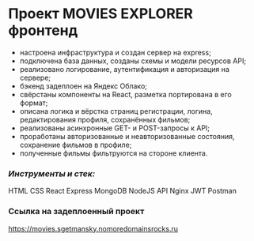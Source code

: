 # Проект MOVIES EXPLORER фронтенд

  - настроена инфраструктура и создан сервер на express;
  - подключена база данных, созданы схемы и модели ресурсов API;
  - реализовано логирование, аутентификация и авторизация на сервере;
  - бэкенд задеплоен на Яндекс Облако;
  - свёрстаны компоненты на React, разметка портирована в его формат;
  - описана логика и вёрстка страниц регистрации, логина, редактирования профиля, сохранённых фильмов;
  - реализованы асинхронные GET- и POST-запросы к API;
  - проработаны авторизованные и неавторизованные состояния, сохранение фильмов в профиле;
  - полученные фильмы фильтруются на стороне клиента.

### _Инструменты и стек:_ 
HTML CSS React Express MongoDB NodeJS API  Nginx JWT Postman

### Ссылка на задеплоенный проект
https://movies.sgetmansky.nomoredomainsrocks.ru